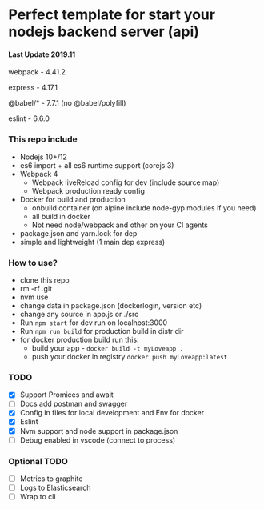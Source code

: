 # Perfect template for start your nodejs backend server (api)

#### Last Update 2019.11
webpack -  4.41.2

express - 4.17.1

@babel/* - 7.7.1 (no @babel/polyfill)

eslint - 6.6.0

### This repo include

- Nodejs 10+/12
- es6 import + all es6 runtime support (corejs:3)
- Webpack 4
  - Webpack liveReload config for dev (include source map)
  - Webpack production ready config
- Docker for build and production
  - onbuild container (on alpine include node-gyp modules if you need)
  - all build in docker
  - Not need node/webpack and other on your CI agents
- package.json and yarn.lock for dep
- simple and lightweight (1 main dep express)

### How to use?

- clone this repo
- rm -rf .git
- nvm use
- change data in package.json (dockerlogin, version etc)
- change any source in app.js or ./src
- Run ```npm start``` for dev run on localhost:3000
- Run ```npm run build``` for production build in distr dir
- for docker production build run this:
  - build your app - ```docker build -t myLoveapp .```
  - push your docker in registry ```docker push myLoveapp:latest```

### TODO

- [x] Support Promices and await
- [ ] Docs add postman and swagger
- [x] Config in files for local development and Env for docker
- [x] Eslint
- [x] Nvm support and node support in package.json
- [ ] Debug enabled in vscode (connect to process)

### Optional TODO

- [ ] Metrics to graphite
- [ ] Logs to Elasticsearch
- [ ] Wrap to cli
